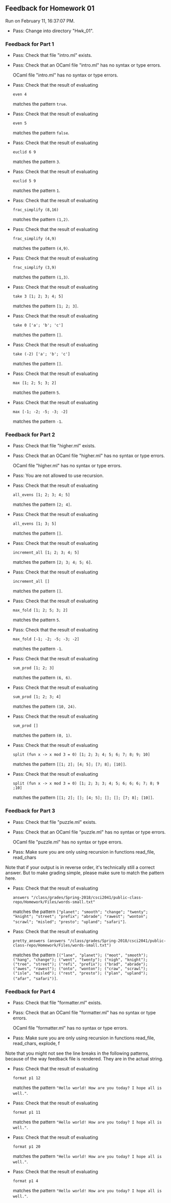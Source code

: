 ## Feedback for Homework 01

Run on February 11, 16:37:07 PM.

+ Pass: Change into directory "Hwk_01".

### Feedback for Part 1

+ Pass: Check that file "intro.ml" exists.

+ Pass: Check that an OCaml file "intro.ml" has no syntax or type errors.

    OCaml file "intro.ml" has no syntax or type errors.



+ Pass: 
Check that the result of evaluating
   ```
   even 4
   ```
   matches the pattern `true`.

   




+ Pass: 
Check that the result of evaluating
   ```
   even 5
   ```
   matches the pattern `false`.

   




+ Pass: 
Check that the result of evaluating
   ```
   euclid 6 9
   ```
   matches the pattern `3`.

   




+ Pass: 
Check that the result of evaluating
   ```
   euclid 5 9
   ```
   matches the pattern `1`.

   




+ Pass: 
Check that the result of evaluating
   ```
   frac_simplify (8,16)
   ```
   matches the pattern `(1,2)`.

   




+ Pass: 
Check that the result of evaluating
   ```
   frac_simplify (4,9)
   ```
   matches the pattern `(4,9)`.

   




+ Pass: 
Check that the result of evaluating
   ```
   frac_simplify (3,9)
   ```
   matches the pattern `(1,3)`.

   




+ Pass: 
Check that the result of evaluating
   ```
   take 3 [1; 2; 3; 4; 5]
   ```
   matches the pattern `[1; 2; 3]`.

   




+ Pass: 
Check that the result of evaluating
   ```
   take 0 ['a'; 'b'; 'c']
   ```
   matches the pattern `[]`.

   




+ Pass: 
Check that the result of evaluating
   ```
   take (-2) ['a'; 'b'; 'c']
   ```
   matches the pattern `[]`.

   




+ Pass: 
Check that the result of evaluating
   ```
   max [1; 2; 5; 3; 2]
   ```
   matches the pattern `5`.

   




+ Pass: 
Check that the result of evaluating
   ```
   max [-1; -2; -5; -3; -2]
   ```
   matches the pattern `-1`.

   




### Feedback for Part 2

+ Pass: Check that file "higher.ml" exists.

+ Pass: Check that an OCaml file "higher.ml" has no syntax or type errors.

    OCaml file "higher.ml" has no syntax or type errors.



+ Pass: You are not allowed to use recursion.

   



+ Pass: 
Check that the result of evaluating
   ```
   all_evens [1; 2; 3; 4; 5]
   ```
   matches the pattern `[2; 4]`.

   




+ Pass: 
Check that the result of evaluating
   ```
   all_evens [1; 3; 5]
   ```
   matches the pattern `[]`.

   




+ Pass: 
Check that the result of evaluating
   ```
   increment_all [1; 2; 3; 4; 5]
   ```
   matches the pattern `[2; 3; 4; 5; 6]`.

   




+ Pass: 
Check that the result of evaluating
   ```
   increment_all []
   ```
   matches the pattern `[]`.

   




+ Pass: 
Check that the result of evaluating
   ```
   max_fold [1; 2; 5; 3; 2]
   ```
   matches the pattern `5`.

   




+ Pass: 
Check that the result of evaluating
   ```
   max_fold [-1; -2; -5; -3; -2]
   ```
   matches the pattern `-1`.

   




+ Pass: 
Check that the result of evaluating
   ```
   sum_prod [1; 2; 3]
   ```
   matches the pattern `(6, 6)`.

   




+ Pass: 
Check that the result of evaluating
   ```
   sum_prod [1; 2; 3; 4]
   ```
   matches the pattern `(10, 24)`.

   




+ Pass: 
Check that the result of evaluating
   ```
   sum_prod []
   ```
   matches the pattern `(0, 1)`.

   




+ Pass: 
Check that the result of evaluating
   ```
   split (fun x -> x mod 3 = 0) [1; 2; 3; 4; 5; 6; 7; 8; 9; 10]
   ```
   matches the pattern `[[1; 2]; [4; 5]; [7; 8]; [10]]`.

   




+ Pass: 
Check that the result of evaluating
   ```
   split (fun x -> x mod 3 = 0) [1; 2; 3; 3; 4; 5; 6; 6; 6; 7; 8; 9 ;10]
   ```
   matches the pattern `[[1; 2]; []; [4; 5]; []; []; [7; 8]; [10]]`.

   




### Feedback for Part 3

+ Pass: Check that file "puzzle.ml" exists.

+ Pass: Check that an OCaml file "puzzle.ml" has no syntax or type errors.

    OCaml file "puzzle.ml" has no syntax or type errors.



+ Pass: Make sure you are only using recursion in functions read_file, read_chars

   



Note that if your output is in reverse order, it's technically still a correct answer. But to make grading simple, please make sure to match the pattern here.

+ Pass: 
Check that the result of evaluating
   ```
   answers "/class/grades/Spring-2018/csci2041/public-class-repo/Homework/Files/words-small.txt"
   ```
   matches the pattern `["planet"; "smooth"; "change"; "twenty"; "knight"; "street"; "prefix"; "abrade"; "rawest"; "wonton"; "scrawl"; "misled"; "presto"; "upland"; "safari"]`.

   




+ Pass: 
Check that the result of evaluating
   ```
   pretty_answers (answers "/class/grades/Spring-2018/csci2041/public-class-repo/Homework/Files/words-small.txt")
   ```
   matches the pattern `[("lane", "planet"); ("moot", "smooth"); ("hang", "change"); ("went", "twenty"); ("nigh", "knight"); ("tree", "street"); ("refi", "prefix"); ("brad", "abrade"); ("awes", "rawest"); ("onto", "wonton"); ("craw", "scrawl"); ("isle", "misled"); ("rest", "presto"); ("plan", "upland"); ("afar", "safari")]`.

   




### Feedback for Part 4

+ Pass: Check that file "formatter.ml" exists.

+ Pass: Check that an OCaml file "formatter.ml" has no syntax or type errors.

    OCaml file "formatter.ml" has no syntax or type errors.



+ Pass: Make sure you are only using recursion in functions read_file, read_chars, explode, f

   



Note that you might not see the line breaks in the following patterns, because of the way feedback file is rendered. They are in the actual string.

+ Pass: 
Check that the result of evaluating
   ```
   format p1 12
   ```
   matches the pattern `"Hello world!
How are you
today? I
hope all is
well."`.

   




+ Pass: 
Check that the result of evaluating
   ```
   format p1 11
   ```
   matches the pattern `"Hello
world! How
are you
today? I
hope all is
well."`.

   




+ Pass: 
Check that the result of evaluating
   ```
   format p1 20
   ```
   matches the pattern `"Hello world! How are
you today? I hope
all is well."`.

   




+ Pass: 
Check that the result of evaluating
   ```
   format p1 4
   ```
   matches the pattern `"Hello
world!
How
are
you
today?
I
hope
all
is
well."`.

   




